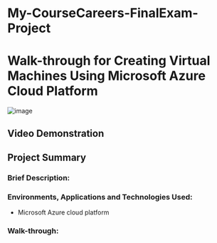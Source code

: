 # My-CourseCareers-FinalExam-Project
<h1>Walk-through for Creating Virtual Machines Using Microsoft Azure Cloud Platform</h1>

![image](https://github.com/patrickoigwilo/My-CourseCareers-FinalExam-Project/assets/162601853/eb29e7bb-2870-45ed-89bb-3339b32aa101)

<h2>Video Demonstration</h2>

<h2>Project Summary</h2>

<h3>Brief Description:</h3>

<h3>Environments, Applications and Technologies Used:</h3>

- Microsoft Azure cloud platform

<h3>Walk-through:</h3>

<h2></h2>
